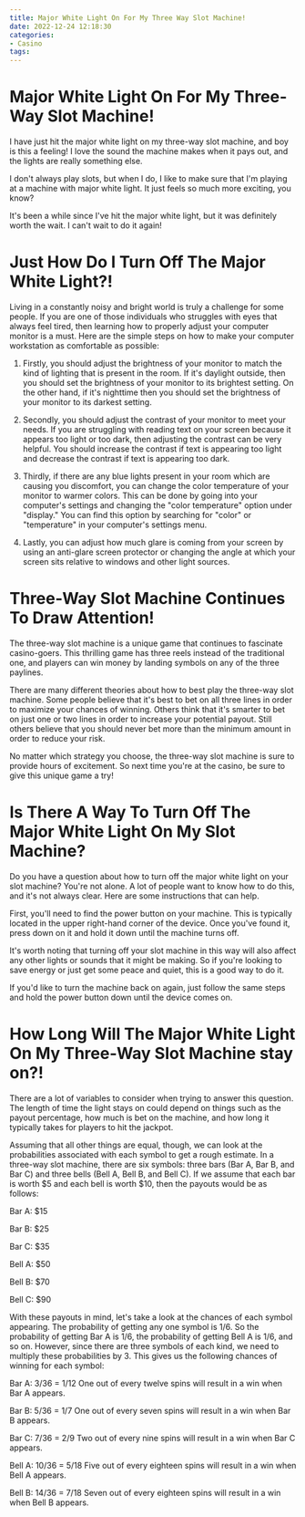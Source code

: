 ```yaml
---
title: Major White Light On For My Three Way Slot Machine!
date: 2022-12-24 12:18:30
categories:
- Casino
tags:
---
```



#  Major White Light On For My Three-Way Slot Machine!

I have just hit the major white light on my three-way slot machine, and boy is this a feeling! I love the sound the machine makes when it pays out, and the lights are really something else.

I don't always play slots, but when I do, I like to make sure that I'm playing at a machine with major white light. It just feels so much more exciting, you know?

It's been a while since I've hit the major white light, but it was definitely worth the wait. I can't wait to do it again!

#  Just How Do I Turn Off The Major White Light?!

Living in a constantly noisy and bright world is truly a challenge for some people. If you are one of those individuals who struggles with eyes that always feel tired, then learning how to properly adjust your computer monitor is a must. Here are the simple steps on how to make your computer workstation as comfortable as possible:

1. Firstly, you should adjust the brightness of your monitor to match the kind of lighting that is present in the room. If it's daylight outside, then you should set the brightness of your monitor to its brightest setting. On the other hand, if it's nighttime then you should set the brightness of your monitor to its darkest setting.

2. Secondly, you should adjust the contrast of your monitor to meet your needs. If you are struggling with reading text on your screen because it appears too light or too dark, then adjusting the contrast can be very helpful. You should increase the contrast if text is appearing too light and decrease the contrast if text is appearing too dark.

3. Thirdly, if there are any blue lights present in your room which are causing you discomfort, you can change the color temperature of your monitor to warmer colors. This can be done by going into your computer's settings and changing the "color temperature" option under "display." You can find this option by searching for "color" or "temperature" in your computer's settings menu.

4. Lastly, you can adjust how much glare is coming from your screen by using an anti-glare screen protector or changing the angle at which your screen sits relative to windows and other light sources.

#  Three-Way Slot Machine Continues To Draw Attention!

The three-way slot machine is a unique game that continues to fascinate casino-goers. This thrilling game has three reels instead of the traditional one, and players can win money by landing symbols on any of the three paylines.

There are many different theories about how to best play the three-way slot machine. Some people believe that it's best to bet on all three lines in order to maximize your chances of winning. Others think that it's smarter to bet on just one or two lines in order to increase your potential payout. Still others believe that you should never bet more than the minimum amount in order to reduce your risk.

No matter which strategy you choose, the three-way slot machine is sure to provide hours of excitement. So next time you're at the casino, be sure to give this unique game a try!

#  Is There A Way To Turn Off The Major White Light On My Slot Machine?

Do you have a question about how to turn off the major white light on your slot machine? You're not alone. A lot of people want to know how to do this, and it's not always clear. Here are some instructions that can help.

First, you'll need to find the power button on your machine. This is typically located in the upper right-hand corner of the device. Once you've found it, press down on it and hold it down until the machine turns off.

It's worth noting that turning off your slot machine in this way will also affect any other lights or sounds that it might be making. So if you're looking to save energy or just get some peace and quiet, this is a good way to do it.

If you'd like to turn the machine back on again, just follow the same steps and hold the power button down until the device comes on.

#  How Long Will The Major White Light On My Three-Way Slot Machine stay on?!

There are a lot of variables to consider when trying to answer this question. The length of time the light stays on could depend on things such as the payout percentage, how much is bet on the machine, and how long it typically takes for players to hit the jackpot.

Assuming that all other things are equal, though, we can look at the probabilities associated with each symbol to get a rough estimate. In a three-way slot machine, there are six symbols: three bars (Bar A, Bar B, and Bar C) and three bells (Bell A, Bell B, and Bell C). If we assume that each bar is worth $5 and each bell is worth $10, then the payouts would be as follows:

Bar A: $15

Bar B: $25

Bar C: $35

Bell A: $50

Bell B: $70

Bell C: $90

With these payouts in mind, let's take a look at the chances of each symbol appearing. The probability of getting any one symbol is 1/6. So the probability of getting Bar A is 1/6, the probability of getting Bell A is 1/6, and so on. However, since there are three symbols of each kind, we need to multiply these probabilities by 3. This gives us the following chances of winning for each symbol:

Bar A: 3/36 = 1/12
One out of every twelve spins will result in a win when Bar A appears. 

 Bar B: 5/36 = 1/7 
One out of every seven spins will result in a win when Bar B appears. 

 Bar C: 7/36 = 2/9   Two out of every nine spins will result in a win when Bar C appears. 

 Bell A: 10/36 = 5/18   Five out of every eighteen spins will result in a win when Bell A appears. 

 Bell B: 14/36 = 7/18 Seven out of every eighteen spins will result in a win when Bell B appears.